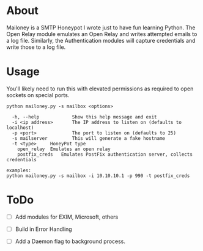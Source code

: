 # About
Mailoney is a SMTP Honeypot I wrote just to have fun learning Python. The Open Relay module emulates an Open Relay and writes attempted emails to a log file. Similarly, the Authentication modules will capture credentials and write those to a log file. 

# Usage

You'll likely need to run this with elevated permissions as required to open sockets on special ports.

```
python mailoney.py -s mailbox <options>

  -h, --help            Show this help message and exit
  -i <ip address>       The IP address to listen on (defaults to localhost)
  -p <port>             The port to listen on (defaults to 25)
  -s mailserver         This will generate a fake hostname
  -t <type>		HoneyPot type
	open_relay	Emulates an open relay 
	postfix_creds   Emulates PostFix authentication server, collects credentials
                        
examples:
python mailoney.py -s mailbox -i 10.10.10.1 -p 990 -t postfix_creds

```

# ToDo 
 - [ ] Add modules for EXIM, Microsoft, others
 - [ ] Build in Error Handling
 - [ ] Add a Daemon flag to background process.


